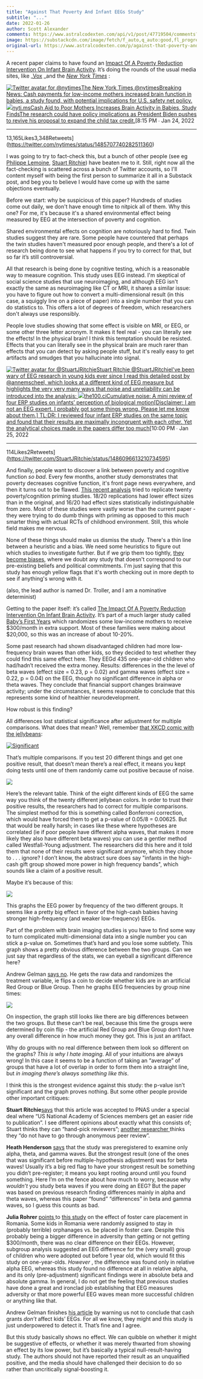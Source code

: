 ```yaml
---
title: "Against That Poverty And Infant EEGs Study"
subtitle: "..."
date: 2022-01-26
author: Scott Alexander
comments: https://www.astralcodexten.com/api/v1/post/47719504/comments?&all_comments=true
image: https://substackcdn.com/image/fetch/f_auto,q_auto:good,fl_progressive:steep/https%3A%2F%2Fbucketeer-e05bbc84-baa3-437e-9518-adb32be77984.s3.amazonaws.com%2Fpublic%2Fimages%2F027d34b5-66fe-4aa0-bee0-82ba51ae0f5c_1050x549.jpeg
original-url: https://www.astralcodexten.com/p/against-that-poverty-and-infant-eegs
---
```

A recent paper claims to have found an [Impact Of A Poverty Reduction Intervention On Infant Brain Activity](https://www.pnas.org/content/pnas/119/5/e2115649119.full.pdf). It’s doing the rounds of the usual media sites, like _[Vox](https://www.vox.com/future-perfect/22893313/cash-babies-brain-development) _and the _[New York Times](https://www.nytimes.com/2022/01/24/us/politics/child-tax-credit-brain-function.html)_ :

[![Twitter avatar for @nytimes](https://substackcdn.com/image/twitter_name/w_96/nytimes.jpg)The New York Times @nytimesBreaking News: Cash payments for low-income mothers increased brain function in babies, a study found, with potential implications for U.S. safety net policy. ](https://twitter.com/nytimes/status/1485707740282511360)[![](https://substackcdn.com/image/fetch/w_600,h_314,c_fill,f_auto,q_auto:good,fl_progressive:steep/https%3A%2F%2Fbucketeer-e05bbc84-baa3-437e-9518-adb32be77984.s3.amazonaws.com%2Fpublic%2Fimages%2F027d34b5-66fe-4aa0-bee0-82ba51ae0f5c_1050x549.jpeg)nyti.msCash Aid to Poor Mothers Increases Brain Activity in Babies, Study FindsThe research could have policy implications as President Biden pushes to revive his proposal to expand the child tax credit.](https://nyti.ms/3H07cFN)[8:15 PM ∙ Jan 24, 2022

* * *

13,165Likes3,348Retweets](https://twitter.com/nytimes/status/1485707740282511360)

I was going to try to fact-check this, but a bunch of other people (see eg [Philippe Lemoine](https://twitter.com/phl43/status/1485989325036732417), [Stuart Ritchie](https://twitter.com/StuartJRitchie/status/1486096592503455750)) have beaten me to it. Still, right now all the fact-checking is scattered across a bunch of Twitter accounts, so I'll content myself with being the first person to summarize it all in a Substack post, and beg you to believe I would have come up with the same objections eventually.

Before we start: why be suspicious of this paper? Hundreds of studies come out daily, we don't have enough time to nitpick all of them. Why this one? For me, it's because it's a shared environmental effect being measured by EEG at the intersection of poverty and cognition.

Shared environmental effects on cognition are notoriously hard to find. Twin studies suggest they are rare. Some people have countered that perhaps the twin studies haven't measured poor enough people, and there's a lot of research being done to see what happens if you try to correct for that, but so far it’s still controversial.

All that research is being done by cognitive testing, which is a reasonable way to measure cognition. This study uses EEG instead. I'm skeptical of social science studies that use neuroimaging, and although EEG isn't exactly the same as neuroimaging like CT or MRI, it shares a similar issue: you have to figure out how to convert a multi-dimensional result (in this case, a squiggly line on a piece of paper) into a single number that you can do statistics to. This offers a lot of degrees of freedom, which researchers don't always use responsibly. 

People love studies showing that some effect is visible on MRI, or EEG, or some other three letter acronym. It makes it feel real - you can literally see the effects! In the physical brain! I think this temptation should be resisted. Effects that you can literally see in the physical brain are much rarer than effects that you can detect by asking people stuff, but it's really easy to get artifacts and smudges that you hallucinate into signal.

[![Twitter avatar for @StuartJRitchie](https://substackcdn.com/image/twitter_name/w_96/StuartJRitchie.jpg)Stuart Ritchie @StuartJRitchieI've been wary of EEG research in young kids ever since I read this detailed post by @annemscheel, which looks at a different kind of EEG measure but highlights the very very many ways that noise and unreliability can be introduced into the analysis: ](https://twitter.com/StuartJRitchie/status/1486096613210734595)[![](https://substackcdn.com/image/fetch/w_600,h_314,c_fill,f_auto,q_auto:good,fl_progressive:steep/https%3A%2F%2Fbucketeer-e05bbc84-baa3-437e-9518-adb32be77984.s3.amazonaws.com%2Fpublic%2Fimages%2F15b9c6c1-fc94-4970-a57f-21e24ab0a89d_1024x684.jpeg)the100.ciCumulative noise: A mini review of four ERP studies on infants’ perception of biological motion[Disclaimer: I am not an EEG expert. I probably got some things wrong. Please let me know about them.] TL;DR: I reviewed four infant ERP studies on the same topic and found that their results are maximally incongruent with each other. Yet the analytical choices made in the papers differ too much](http://www.the100.ci/2017/03/10/cumulative-noise-a-mini-review-of-four-erp-studies-on-infants-perception-of-biological-motion/)[10:00 PM ∙ Jan 25, 2022

* * *

114Likes2Retweets](https://twitter.com/StuartJRitchie/status/1486096613210734595)

And finally, people want to discover a link between poverty and cognitive function _so bad_. Every few months, another study demonstrates that poverty decreases cognitive function, it's front page news everywhere, and then it turns out to be flawed. [This recent analysis](https://www.pnas.org/content/118/44/e2103313118) tried to replicate twenty poverty/cognition priming studies. 18/20 replications had lower effect sizes than in the original, and 16/20 had effect sizes statistically indistinguishable from zero. Most of these studies were vastly worse than the current paper - they were trying to do dumb things with priming as opposed to this much smarter thing with actual RCTs of childhood environment. Still, this whole field makes me nervous.

None of these things should make us dismiss the study. There's a thin line between a heuristic and a bias. We need some heuristics to figure out which studies to investigate further. But if we grip them too tightly, [they become biases](https://slatestarcodex.com/2020/02/12/confirmation-bias-as-misfire-of-normal-bayesian-reasoning/), where we doubt any study that doesn't correspond to our pre-existing beliefs and political commitments. I'm just saying that this study has enough yellow flags that it's worth checking out in more depth to see if anything's wrong with it.

(also, the lead author is named Dr. Troller, and I am a nominative determinist)

Getting to the paper itself: it’s called [The Impact Of A Poverty Reduction Intervention On Infant Brain Activity](https://www.pnas.org/content/pnas/119/5/e2115649119.full.pdf). It’s part of a much larger study called [Baby’s First Years](https://www.babysfirstyears.com/) which randomizes some low-income mothers to receive $300/month in extra support. Most of these families were making about $20,000, so this was an increase of about 10-20%. 

Some past research had shown disadvantaged children had more low-frequency brain waves than other kids, so they decided to test whether they could find this same effect here. They EEGd 435 one-year-old children who had/hadn’t received the extra money. Results: differences in the the level of beta waves (effect size = 0.23, p = 0.02) and gamma waves (effect size = 0.22, p = 0.04) on the EEG, though no significant difference in alpha or theta waves. They conclude that financial support changes brainwave activity; under the circumstances, it seems reasonable to conclude that this represents some kind of healthier neurodevelopment.

How robust is this finding?

All differences lost statistical significance after adjustment for multiple comparisons. What does that mean? Well, remember [that XKCD comic with the jellybeans](https://xkcd.com/882/):

[![Significant](https://substackcdn.com/image/fetch/w_1456,c_limit,f_auto,q_auto:good,fl_progressive:steep/https%3A%2F%2Fbucketeer-e05bbc84-baa3-437e-9518-adb32be77984.s3.amazonaws.com%2Fpublic%2Fimages%2F99478203-0b82-4b70-ae6e-4b535ee7ce1c_540x1498.png)](https://substackcdn.com/image/fetch/f_auto,q_auto:good,fl_progressive:steep/https%3A%2F%2Fbucketeer-e05bbc84-baa3-437e-9518-adb32be77984.s3.amazonaws.com%2Fpublic%2Fimages%2F99478203-0b82-4b70-ae6e-4b535ee7ce1c_540x1498.png)

That’s multiple comparisons. If you test 20 different things and get one positive result, that doesn’t mean there’s a real effect, it means you kept doing tests until one of them randomly came out positive because of noise. 

[![](https://substackcdn.com/image/fetch/w_1456,c_limit,f_auto,q_auto:good,fl_progressive:steep/https%3A%2F%2Fbucketeer-e05bbc84-baa3-437e-9518-adb32be77984.s3.amazonaws.com%2Fpublic%2Fimages%2Fd64a40e6-2316-4591-8db9-b70afdc43eb1_848x229.png)](https://substackcdn.com/image/fetch/f_auto,q_auto:good,fl_progressive:steep/https%3A%2F%2Fbucketeer-e05bbc84-baa3-437e-9518-adb32be77984.s3.amazonaws.com%2Fpublic%2Fimages%2Fd64a40e6-2316-4591-8db9-b70afdc43eb1_848x229.png)

Here’s the relevant table. Think of the eight different kinds of EEG the same way you think of the twenty different jellybean colors. In order to trust their positive results, the researchers had to correct for multiple comparisons. The simplest method for this is something called Bonferroni correction, which would have forced them to get a p-value of 0.05/8 = 0.00625. But that would be really harsh; in cases like these where hypotheses are correlated (ie if poor people have different alpha waves, that makes it more likely they also have different beta waves) you can use a gentler method called Westfall-Young adjustment. The researchers did this here and it told them that none of their results were significant anymore, which they chose to . . . ignore? I don’t know, the abstract sure does say "infants in the high-cash gift group showed more power in high frequency bands", which sounds like a claim of a positive result.

Maybe it’s because of this:

[![](https://substackcdn.com/image/fetch/w_1456,c_limit,f_auto,q_auto:good,fl_progressive:steep/https%3A%2F%2Fbucketeer-e05bbc84-baa3-437e-9518-adb32be77984.s3.amazonaws.com%2Fpublic%2Fimages%2Ff3687373-b21f-4611-8681-836ca47a40cc_781x472.png)](https://substackcdn.com/image/fetch/f_auto,q_auto:good,fl_progressive:steep/https%3A%2F%2Fbucketeer-e05bbc84-baa3-437e-9518-adb32be77984.s3.amazonaws.com%2Fpublic%2Fimages%2Ff3687373-b21f-4611-8681-836ca47a40cc_781x472.png)

This graphs the EEG power by frequency of the two different groups. It seems like a pretty big effect in favor of the high-cash babies having stronger high-frequency (and weaker low-frequency) EEGs.

Part of the problem with brain imaging studies is you have to find some way to turn complicated multi-dimensional data into a single number you can stick a p-value on. Sometimes that’s hard and you lose some subtlety. This graph shows a pretty obvious difference between the two groups. Can we just say that regardless of the stats, we can eyeball a significant difference here?

Andrew Gelman [says no](https://statmodeling.stat.columbia.edu/2022/01/25/im-skeptical-of-that-claim-that-cash-aid-to-poor-mothers-increases-brain-activity-in-babies/). He gets the raw data and randomizes the treatment variable, ie flips a coin to decide whether kids are in an artificial Red Group or Blue Group. Then he graphs EEG frequencies by group nine times:

[![](https://substackcdn.com/image/fetch/w_1456,c_limit,f_auto,q_auto:good,fl_progressive:steep/https%3A%2F%2Fbucketeer-e05bbc84-baa3-437e-9518-adb32be77984.s3.amazonaws.com%2Fpublic%2Fimages%2Fd5262755-834e-4921-b21e-976efe403e62_586x503.png)](https://substackcdn.com/image/fetch/f_auto,q_auto:good,fl_progressive:steep/https%3A%2F%2Fbucketeer-e05bbc84-baa3-437e-9518-adb32be77984.s3.amazonaws.com%2Fpublic%2Fimages%2Fd5262755-834e-4921-b21e-976efe403e62_586x503.png)

On inspection, the graph still looks like there are big differences between the two groups. But these can’t be real, because this time the groups were determined by coin flip - the artificial Red Group and Blue Group don’t have any overall difference in how much money they got. This is just an artifact.

Why do groups with no real difference between them look so different on the graphs? _This is why I hate imaging_. All of your intuitions are always wrong! In this case it seems to be a function of taking an “average” of groups that have a lot of overlap in order to form them into a straight line, but _in imaging there’s always something like this_.

I think this is the strongest evidence against this study: the p-value isn’t significant and the graph proves nothing. But some other people provide other important critiques:

**Stuart Ritchie**[says](https://twitter.com/StuartJRitchie/status/1486096592503455750) that this article was accepted to PNAS under a special deal where “US National Academy of Sciences members get an easier ride to publication”. I see different opinions about exactly what this consists of; Stuart thinks they can “hand-pick reviewers”; [another researcher ](https://twitter.com/pdakean/status/1485814820570120192)thinks they “do not have to go through anonymous peer review”.

**Heath Henderson** [says](https://twitter.com/hendersonhl22/status/1485820300348563460) that the study was preregistered to examine only alpha, theta, and gamma waves. But the strongest result (one of the ones that was significant before multiple-hypothesis adjustment) was for beta waves! Usually it’s a big red flag to have your strongest result be something you didn’t pre-register; it means you kept rooting around until you found something. Here I’m on the fence about how much to worry, because why _wouldn’t_ you study beta waves if you were doing an EEG? But the paper was based on previous research finding differences mainly in alpha and theta waves, whereas this paper “found” “differences” in beta and gamma waves, so I guess this counts as bad.

**Julia Rohrer** [points ](https://twitter.com/dingding_peng/status/1486011854010957832)to [this study](https://www.ncbi.nlm.nih.gov/pmc/articles/PMC3518069/) on the effect of foster care placement in Romania. Some kids in Romania were randomly assigned to stay in (probably terrible) orphanages vs. be placed in foster care. Despite this probably being a bigger difference in adversity than getting or not getting $300/month, there was no clear difference on their EEGs. However, subgroup analysis suggested an EEG difference for the (very small) group of children who were adopted out before 1 year old, which would fit this study on one-year-olds. _However_ , the difference was found only in relative alpha EEG, whereas this study found no difference at all in relative alpha, and its only (pre-adjustment) significant findings were in absolute beta and absolute gamma. In general, I do not get the feeling that previous studies have done a great and ironclad job establishing that EEG measures adversity or that more powerful EEG waves mean more successful children or anything like that.

Andrew Gelman finishes [his article](https://statmodeling.stat.columbia.edu/2022/01/25/im-skeptical-of-that-claim-that-cash-aid-to-poor-mothers-increases-brain-activity-in-babies/) by warning us not to conclude that cash grants _don’t_ affect kids’ EEGs. For all we know, they might and this study is just underpowered to detect it. That’s fine and I agree.

But this study basically shows no effect. We can quibble on whether it might be suggestive of effects, or whether it was merely thwarted from showing an effect by its low power, but it’s basically a typical null-result-having study. The authors should not have reported their result as an unqualified positive, and the media should have challenged their decision to do so rather than uncritically signal-boosting it.
